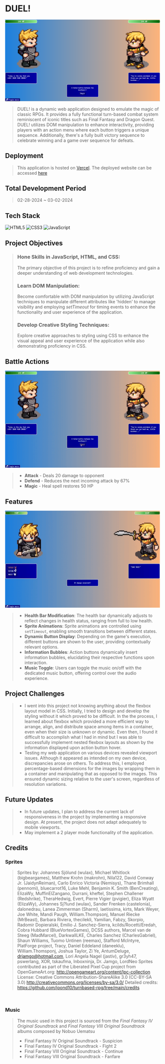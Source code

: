 # DUEL!

 <img src="assets/opening-sequence.png" alt="Opening sequence"/>

> DUEL! is a dynamic web application designed to emulate the magic of classic RPGs. It provides a fully functional turn-based combat system reminiscent of iconic titles such as Final Fantasy and Dragon Quest. DUEL! utilizes DOM manipulation to enhance interactivity, providing players with an action menu where each button triggers a unique sequence. Additionally, there's a fully built victory sequence to celebrate winning and a game over sequence for defeats.

## Deployment

> This application is hosted on [Vercel](https://vercel.com/).
> The deployed website can be accessed [here](https://duel-rpg.vercel.app/)

## Total Development Period

> 02-28-2024 ~ 03-02-2024

## Tech Stack

![HTML5](https://img.shields.io/badge/html5-%23E34F26.svg?style=flat&logo=html5&logoColor=white) ![CSS3](https://img.shields.io/badge/css3-%231572B6.svg?style=flat&logo=css3&logoColor=white) ![JavaScript](https://img.shields.io/badge/javascript-%23323330.svg?style=flat&logo=javascript&logoColor=%23F7DF1E)

## Project Objectives

> ### Hone Skills in JavaScript, HTML, and CSS:
>
> The primary objective of this project is to refine proficiency and gain a deeper understanding of web development technologies.
>
> ### Learn DOM Manipulation:
>
> Become comfortable with DOM manipulation by utilizing JavaScript techniques to manipulate different attributes like 'hidden' to manage visibility and employing <i>setTimeout</i> for timing events to enhance the functionality and user experience of the application.
>
> ### Develop Creative Styling Techniques:
>
> Explore creative approaches to styling using CSS to enhance the visual appeal and user experience of the application while also demonstrating proficiency in CSS.

## Battle Actions

<img src="assets/action-menu.gif" alt="Battle actions"/>

> - **Attack** - Deals 20 damage to opponent
> - **Defend** - Reduces the next incoming attack by 67%
> - **Magic** - Heal spell restores 50 HP

## Features

<img src="assets/dynamic-health-bar.gif" alt="Health bars"/>

> - **Health Bar Modification**: The health bar dynamically adjusts to reflect changes in health status, ranging from full to low health.
> - **Sprite Animations**: Sprite animations are controlled using `setTimeout`, enabling smooth transitions between different states.
> - **Dynamic Button Display**: Depending on the game's execution, different buttons are shown to the user, providing contextually relevant options.
> - **Information Bubbles**: Action buttons dynamically insert information bubbles, elucidating their respective functions upon interaction.
> - **Music Toggle**: Users can toggle the music on/off with the dedicated music button, offering control over the audio experience.

## Project Challenges

> - I went into this project not knowing anything about the flexbox layout model in CSS. Initially, I tried to design and develop the styling without it which proved to be difficult. In the the process, I learned about flexbox which provided a more efficient way to arrange, align, and distribute space among items in a container, even when their size is unknown or dynamic. Even then, I found it difficult to accomplish what I had in mind but I was able to successfully implement nested flexbox layouts as shown by the information displayed upon action button hover.
> - Testing my web application on various devices revealed viewport issues. Although it appeared as intended on my own device, discrepancies arose on others. To address this, I employed percentage-based dimensions for the images by wrapping them in a container and manipulating that as opposed to the images. This ensured dynamic sizing relative to the user's screen, regardless of resolution variations.

## Future Updates

> - In future updates, I plan to address the current lack of responsiveness in the project by implementing a responsive design. At present, the project does not adapt adequately to mobile viewports.
> - May implement a 2 player mode functionality of the application.

## Credits

### Sprites

> Sprites by: Johannes Sjölund (wulax), Michael Whitlock (bigbeargames), Matthew Krohn (makrohn), Nila122, David Conway Jr. (JaidynReiman), Carlo Enrico Victoria (Nemisys), Thane Brimhall (pennomi), bluecarrot16, Luke Mehl, Benjamin K. Smith (BenCreating), ElizaWy, MuffinElZangano, Durrani, kheftel, Stephen Challener (Redshrike), TheraHedwig, Evert, Pierre Vigier (pvigier), Eliza Wyatt (ElizaWy), Johannes Sj?lund (wulax), Sander Frenken (castelonia), dalonedrau, Lanea Zimmerman (Sharm), laetissima, kirts, Mark Weyer, Joe White, Mandi Paugh, William.Thompsonj, Manuel Riecke (MrBeast), Barbara Riviera, thecilekli, Yamilian, Fabzy, Skorpio, Radomir Dopieralski, Emilio J. Sanchez-Sierra, kcilds/Rocetti/Eredah, Cobra Hubbard (BlueVortexGames), DCSS authors, Marcel van de Steeg (MadMarcel), DarkwallLKE, Charles Sanchez (CharlesGabriel), Shaun Williams, Tuomo Untinen (reemax), Stafford McIntyre, PlatForge project, Tracy, Daniel Eddeland (daneeklu), William.Thomsponj, Joshua Taylor, Zi Ye, AntumDeluge, drjamgo@hotmail.com, Lori Angela Nagel (jastiv), gr3yh47, pswerlang, XOR, tskaufma, Inboxninja, Dr. Jamgo, LordNeo Sprites contributed as part of the Liberated Pixel Cup project from OpenGameArt.org: http://opengameart.org/content/lpc-collection License: Creative Commons Attribution-ShareAlike 3.0 (CC-BY-SA 3.0) http://creativecommons.org/licenses/by-sa/3.0/ Detailed credits: https://github.com/joond10/turnbased-rpg/tree/main/credits

<br>

### Music

> The music used in this project is sourced from the _Final Fantasy IV Original Soundtrack_ and _Final Fantasy VIII Original Soundtrack_ albums composed by Nobuo Uematsu
>
> - Final Fantasy IV Original Soundtrack - Suspicion
> - Final Fantasy IV Original Soundtrack - Fight 2
> - Final Fantasy VIII Original Soundtrack - Continue
> - Final Fantasy VIII Original Soundtrack - Fanfare
